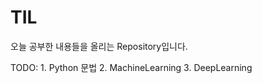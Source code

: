 # TIL

오늘 공부한 내용들을 올리는 Repository입니다.

TODO: 1. Python 문법
  		   2. MachineLearning
	         3. DeepLearning	

